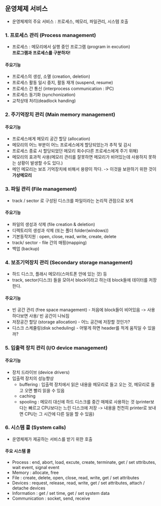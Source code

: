 ## 운영체제 서비스

- 운영체제의 주요 서비스 : 프로세스, 메모리, 파일관리, 시스템 호출

### 1. 프로세스 관리 (Process management)

- 프로세스 : 메모리에서 실행 중인 프로그램 (program in excution)  
  **프로그램과 프로세스를 구분하자!**

#### 주요기능

- 프로세스의 생성, 소멸 (creation, deletion)
- 프로세스 활동 일시 중지, 활동 재개 (suspend, resume)
- 프로세스 간 통신 (interprocess communication : IPC)
- 프로세스 동기화 (synchonization)
- 교착상태 처리(deadlock handing)

### 2. 주기억장치 관리 (Main memory management)

#### 주요기능

- 프로세스에게 메모리 공간 할당 (allocation)
- 메모리의 어느 부분이 어느 프로세스에게 할당되었는가 추적 및 감시
- 프로세스 종료 시 할당되었던 메모리 회수(다른 프로세스에게 주기 위해)
- 메모리의 효과적 사용(메모리 관리를 잘못하면 메모리가 비어있는데 사용하지 못하는 상황이 발생할 수도 있다.)
- 메인 메모리는 보조 기억장치에 비해서 용량이 작다. -> 이것을 보완하기 위한 것이 **가상메모리**

### 3. 파일 관리 (File management)

- track / sector 로 구성된 디스크를 파일이라는 논리적 관점으로 보게

#### 주요기능

- 파일의 생성과 삭제 (file creation & deletion)
- 디렉토리의 생성과 삭제 (또는 폴더 folder(windows))
- 기본동작지원 : open, close, read, write, create, delete
- track/ sector - file 간의 매핑(mapping)
- 백업 (backup)

### 4. 보조기억장치 관리 (Secondary storage management)

- 하드 디스크, 플래시 메모리(스마트폰 안에 있는 것) 등
- track, sector(디스크) 들을 모아서 block이라고 하는데 block들에 데이터를 저장한다.

#### 주요기능

- 빈 공간 관리 (free space management) - 처음에 block들이 비어있음 -> 사용하다보면 사용/ 빈 공간이 나눠짐
- 저장공간 할당 (storage allocation) - 어느 공간에 저장할 것인가?
- 디스크 스케쥴링(disk scheduling) - 어떻게 하면 header를 적게 움직일 수 있을까?

### 5. 입출력 장치 관리 (I/O device management)

#### 주요기능

- 장치 드라이브 (device drivers)
- 입출력 장치의 성능향상
  - buffering : 입출력 장치에서 읽은 내용을 메모리로 들고 오는 것, 메모리로 들고 오면 빨리 읽을 수 있음
  - caching
  - spooling : 메모리 대신에 하드 디스크를 중간 매체로 사용하는 것 (printer보다는 빠르고 CPU보다는 느린 디스크에 저장 -> 내용을 천천히 printer로 보내면 CPU는 그 시간에 다른 일을 할 수 있음)

### 6. 시스템 콜 (System calls)

- 운영체제가 제공하는 서비스를 받기 위한 호출

#### 주요 시스템 콜

- Process : end, abort, load, excute, create, terminate, get / set sttributes, wait event, signal event
- Memory : allocate, free
- File : create, delete, open, close, read, write, get / set attributes
- Devices : request, release, read, write, get / set attributes, attach / detache devices
- Information : get / set time, get / set system data
- Communication : socket, send, receive
